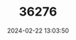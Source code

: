---
title: "36276"
category: "Dipterocarpus caudiferus"
draft: false
date: 2024-02-22 13:03:50
languages:
  Malay: ["Keruing putih"]
---